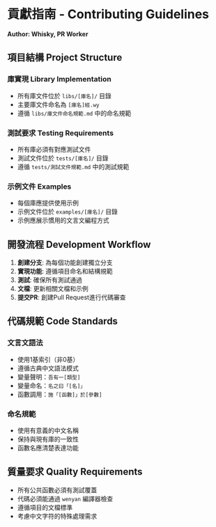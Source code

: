 # 貢獻指南 - Contributing Guidelines

**Author: Whisky, PR Worker**

## 項目結構 Project Structure

### 庫實現 Library Implementation
- 所有庫文件位於 `libs/[庫名]/` 目錄
- 主要庫文件命名為 `[庫名]經.wy`
- 遵循 `libs/庫文件命名規範.md` 中的命名規範

### 測試要求 Testing Requirements
- 所有庫必須有對應測試文件
- 測試文件位於 `tests/[庫名]/` 目錄
- 遵循 `tests/測試文件規範.md` 中的測試規範

### 示例文件 Examples
- 每個庫應提供使用示例
- 示例文件位於 `examples/[庫名]/` 目錄
- 示例應展示慣用的文言文編程方式

## 開發流程 Development Workflow

1. **創建分支**: 為每個功能創建獨立分支
2. **實現功能**: 遵循項目命名和結構規範
3. **測試**: 確保所有測試通過
4. **文檔**: 更新相關文檔和示例
5. **提交PR**: 創建Pull Request進行代碼審查

## 代碼規範 Code Standards

### 文言文語法
- 使用1基索引（非0基）
- 遵循古典中文語法模式
- 變量聲明：`吾有一[類型]`
- 變量命名：`名之曰「[名]」`
- 函數調用：`施「[函數]」於[參數]`

### 命名規範
- 使用有意義的中文名稱
- 保持與現有庫的一致性
- 函數名應清楚表達功能

## 質量要求 Quality Requirements

- 所有公共函數必須有測試覆蓋
- 代碼必須能通過 `wenyan` 編譯器檢查
- 遵循項目的文檔標準
- 考慮中文字符的特殊處理需求